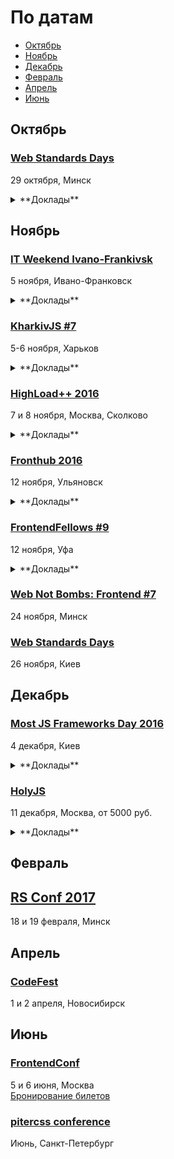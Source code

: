 # По датам

- [Октябрь](#Октябрь)
- [Ноябрь](#Ноябрь)
- [Декабрь](#Декабрь)
- [Февраль](#Февраль)
- [Апрель](#Апрель)
- [Июнь](#Июнь)

## Октябрь

### [Web Standards Days](https://wsd.events/2016/10/29/)

29 октября, Минск

<details>
  <summary>**Доклады**</summary>

  - «Пользовательские свойства как основа архитектуры CSS», Павел Ловцевич (LOVATA)
  - «Вы не знаете CSS», Антон Немцев
  - «Как хакнуть фронтенд», Владимир Дашукевич (XBSoftware)
  - «Пишем тесты прямо в браузере», Виталий Потапов (Яндекс)
  - «Я и ИоТ», Вадим Макеев (Opera)
  - «Клеим будущее с помощью PWA», Максим Юзва (EPAM)
  - «Собираем фронтенд с Webpack», Павел Голован (Intetics)
  - «Готовим модульную архитектуру из JS-лапши», Александра Шинкевич (LOVATA)
  - «Фронтенд для новичка. Куда идти и что делать?», Любовь Гулько
  - «Старикам здесь не место?», Олег Мохов и Алексей Симоненко
</details>

## Ноябрь

### [IT Weekend Ivano-Frankivsk](https://itweekend.ua/ua/announcements/itw-if-16n/)

5 ноября, Ивано-Франковск

<details>
  <summary>**Доклады**</summary>

  - «Techniques of building layered interfaces on the example of a web-based code editor», Сергій Морковкин (Lohika)
  - «Lazy front-end developer», Юрій Артюх (Codriver)
  - «Using angular 2 with redux flow in production», Ігор Репела (SoftServe)
</details>

### [KharkivJS #7](http://kharkivjs.org/)

5-6 ноября, Харьков

<details>
  <summary>**Доклады**</summary>

  - «React API design», Juho Vepsäläinen
  - «Compilers/V8», Ingvar Stepanyan
  - «Porting Web Application to Virtual Reality», Denis Radin
  - «It is 2016 but you can't subclass shit», Alex Shvaika
  - «I’m in IoT», Vadim Makeev
  - «Angular Native», Yurii Luchaninov
  - «Static typing in browser», Slinko Viacheslav
  - «FlowType», Klymov Illia
  - «How to build a desktop application in JS without using webview», Victor Turskyi
  - «Iframe rampage. Sad story of one integration», Yurii Plugatariov
  - «Exploring ML in javaScript world», Ivan Lavriv
  - «Parallel chunk requests in a browser», Obrezkov Evgenii
  - «Functional Programming in JS», Denis Stoyanov
  - «React Native. Way to production», Philip Shurpik
  - «JavaScript and offline business. Next big deal», Georgiy Podsvyetov
  - «Shells written in JavaScript», Denys Dovhan
  - «Error handling in Node.js streams», Andrii Shumada
</details>

### [HighLoad++ 2016](http://www.highload.ru/2016/abstracts)

7 и 8 ноября, Москва, Сколково

<details>
  <summary>**Доклады**</summary>

  - «Отрисовать за 16 мс», Глеб Михеев (Beta Digital Production)
  - «Порядок для скорости. Система структурирования фронтендовой части веб-приложений», Сергей Гущин (Superjob.ru)
  - «Практическое применение WebWorkers», Алексей Фомкин (Data Monsters)
  - «Автоматизация тестирования клиентской производительности», Николай Лавлинский (Метод Лаб)
  - «Промышленное ускорение сайтов», Николай Мациевский (Айри.рф)
  - «Your hero images need you: Save the day with HTTP2 image loading», Tobias Baldauf (Akamai Technologies)
  - «Дизайн REST API для высокопроизводительных систем», Александр Лебедев (Новые Облачные Технологии)
  - «Применяем стандарты кодирования NASA к JavaScript», Денис Радин (Liberty Global)
  - «Альтернативные технологии рендеринга контента: SVG, Canvas, WebGL», Денис Радин (Liberty Global)
  - «Превышаем скоростные лимиты с Angular 2», Алексей Охрименко (IPONWEB)
  - «Как сделать ваш JavaScript быстрее», Роман Дворнов (Авито)
</details>

### [Fronthub 2016](http://fronthub.ru/)

12 ноября, Ульяновск

<details>
  <summary>**Доклады**</summary>

  - «Общий язык с дизайнером. Ритм!», Михаил Синяков (X-Cart)
  - «Не быстрый старт с Angular 2», Константин Макарычев (Provectus)
  - «CSS Modules», Олег Наянов (DZ Systems)
  - «Типографика — такая страшная или прекрасная», Ярослав Трегубов (PRO100)
</details>

### [FrontendFellows #9](https://frontendfellows.timepad.ru/event/388303/)

12 ноября, Уфа

<details>
  <summary>**Доклады**</summary>

  - «Grid’ы – панацея или нет?», Олег Мохов (Яндекс)
</details>

### [Web Not Bombs: Frontend #7](https://www.facebook.com/events/1263558513676336/)

24 ноября, Минск

### [Web Standards Days](https://wsd.events/2016/11/26/)

26 ноября, Киев

## Декабрь

### [Most JS Frameworks Day 2016](http://frameworksdays.com/event/most-js-fwdays-2016)

4 декабря, Киев

<details>
  <summary>**Доклады**</summary>

  - «Как быть хорошим фронтенд-разработчиком», Евгений Жарков (Juno)
  - «The Road to Native Web Components», Michael North (Levanto Financial)
</details>

### [HolyJS](http://holyjs.ru/)

11 декабря, Москва, от 5000 руб.

<details>
  <summary>**Доклады**</summary>

  - «ECMAScript: latest and upcoming features», Axel Rauschmayer
  - «Building Interactive npm Command Line Modules», Irina Shestak
  - «Лебедь рак и щука: как технологии тянут фронтенд на дно», Евгений Гусев
  - Секретный доклад, Андрей Ситник
  - «3L3M3NT5», Martin Kleppe
  - «Как подойти к современным веб-приложениям», Никита Прокопов
  - «Debugging Node.js Performance Issues in Production»,Thomas Watson
  - «Веб-приложения: дробим монолит», Виктор Грищенко 
  - «WebVR is the next frontier», Martin Splitt
  - «A Little Closer to Frontend Bliss with Elm», Tereza Sokol
  - «Performance Profiling for V8», Franziska Hinkelmann
  - «Свои инструменты без шуму и пыли»,Роман Дворнов
  - «Rich text editing with Draft.js», Nikolaus Graf
  - «Offline is the new Black», Max Stoiber (Thinkmill)
  - «Sharing files and data with friends using a P2P shared folder powered by Javascript», Mathias Buus Madsen
</details>

## Февраль

## [RS Conf 2017](https://2017.conf.rollingscopes.com/index.html)

18 и 19 февраля, Минск

## Апрель

### [CodeFest](http://2017.codefest.ru/)

1 и 2 апреля, Новосибирск

## Июнь

### [FrontendConf](http://frontendconf.ru/)

5 и 6 июня, Москва  
[Бронирование билетов](http://conf.ontico.ru/conference/join/frontend_conf_2017.html)

### [pitercss conference](https://pitercss.com/)

Июнь, Санкт-Петербург